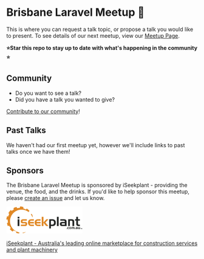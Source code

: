 # Brisbane Laravel Meetup 🐘

This is where you can request a talk topic, or propose a talk you would like to present. To see details of our next meetup, view our [Meetup Page](https://www.meetup.com/BrisPHP/).

**⭐️Star this repo to stay up to date with what's happening in the community ⭐️**

## Community

* Do you want to see a talk? 
* Did you have a talk you wanted to give?

[Contribute to our community](https://github.com/Brisbane-Laravel-Meetup/meetups/issues/new)!

## Past Talks

We haven't had our first meetup yet, however we'll include links to past talks once we have them!

## Sponsors

The Brisbane Laravel Meetup is sponsored by iSeekplant - providing the venue, the food, and the drinks. If you'd like to help sponsor this meetup, please [create an issue](https://github.com/Brisbane-Laravel-Meetup/meetups/issues/new) and let us know.

<img src="/images/iseekplant.svg" alt="iseekplant-logo" width="200">

[iSeekplant - Australia's leading online marketplace for construction services and plant machinery](https://www.iseekplant.com.au/)
